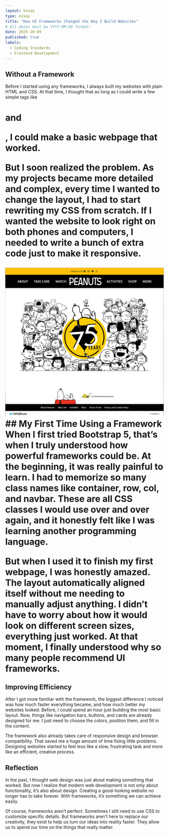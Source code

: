```yaml
---
layout: essay
type: essay
title: "How UI Frameworks Changed the Way I Build Websites"
# All dates must be YYYY-MM-DD format!
date: 2025-10-09
published: true
labels:
  - Coding Standards
  - Frontend Development
---
```


## Without a Framework
Before I started using any frameworks, I always built my websites with plain HTML and CSS. At that time, I thought that as long as I could write a few simple tags like <h1> and <p>, I could make a basic webpage that worked.

But I soon realized the problem. As my projects became more detailed and complex, every time I wanted to change the layout, I had to start rewriting my CSS from scratch. If I wanted the website to look right on both phones and computers, I needed to write a bunch of extra code just to make it responsive.

<img width="800px" class="rounded float-start pe-4" src="../img/how/snoopy.png">
## My First Time Using a Framework
When I first tried Bootstrap 5, that’s when I truly understood how powerful frameworks could be. At the beginning, it was really painful to learn. I had to memorize so many class names like container, row, col, and navbar. These are all CSS classes I would use over and over again, and it honestly felt like I was learning another programming language.

But when I used it to finish my first webpage, I was honestly amazed. The layout automatically aligned itself without me needing to manually adjust anything. I didn’t have to worry about how it would look on different screen sizes, everything just worked. At that moment, I finally understood why so many people recommend UI frameworks.

## Improving Efficiency
After I got more familiar with the framework, the biggest difference I noticed was how much faster everything became, and how much better my websites looked. Before, I could spend an hour just building the most basic layout. Now, things like navigation bars, buttons, and cards are already designed for me. I just need to choose the colors, position them, and fill in the content.

The framework also already takes care of responsive design and browser compatibility. That saved me a huge amount of time fixing little problems. Designing websites started to feel less like a slow, frustrating task and more like an efficient, creative process.

## Reflection
In the past, I thought web design was just about making something that worked. But now I realize that modern web development is not only about functionality, it’s also about design. Creating a good-looking website no longer has to take forever. With frameworks, it’s something we can achieve easily.

Of course, frameworks aren’t perfect. Sometimes I still need to use CSS to customize specific details. But frameworks aren’t here to replace our creativity, they exist to help us turn our ideas into reality faster. They allow us to spend our time on the things that really matter.